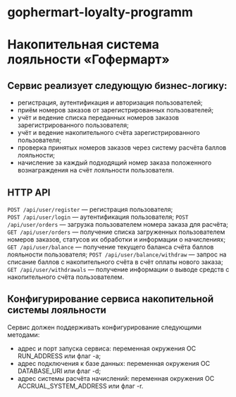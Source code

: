 # gophermart-loyalty-programm
# Накопительная система лояльности «Гофермарт»

## Сервис реализует следующую бизнес-логику:
   - регистрация, аутентификация и авторизация пользователей;
   - приём номеров заказов от зарегистрированных пользователей;
   - учёт и ведение списка переданных номеров заказов зарегистрированного пользователя;
   - учёт и ведение накопительного счёта зарегистрированного пользователя;
   - проверка принятых номеров заказов через систему расчёта баллов лояльности;
   - начисление за каждый подходящий номер заказа положенного вознаграждения на счёт лояльности пользователя.
  
## HTTP API
```POST /api/user/register``` — регистрация пользователя;  
```POST /api/user/login``` — аутентификация пользователя;
```POST /api/user/orders``` — загрузка пользователем номера заказа для расчёта;
```GET /api/user/orders``` — получение списка загруженных пользователем номеров заказов, статусов их обработки и информации о начислениях;
```GET /api/user/balance``` — получение текущего баланса счёта баллов лояльности пользователя;
```POST /api/user/balance/withdraw``` — запрос на списание баллов с накопительного счёта в счёт оплаты нового заказа;
```GET /api/user/withdrawals``` — получение информации о выводе средств с накопительного счёта пользователем.

## Конфигурирование сервиса накопительной системы лояльности
Сервис должен поддерживать конфигурирование следующими методами:  
   - адрес и порт запуска сервиса: переменная окружения ОС RUN_ADDRESS или флаг -a;
   - адрес подключения к базе данных: переменная окружения ОС DATABASE_URI или флаг -d;
   - адрес системы расчёта начислений: переменная окружения ОС ACCRUAL_SYSTEM_ADDRESS или флаг -r.

